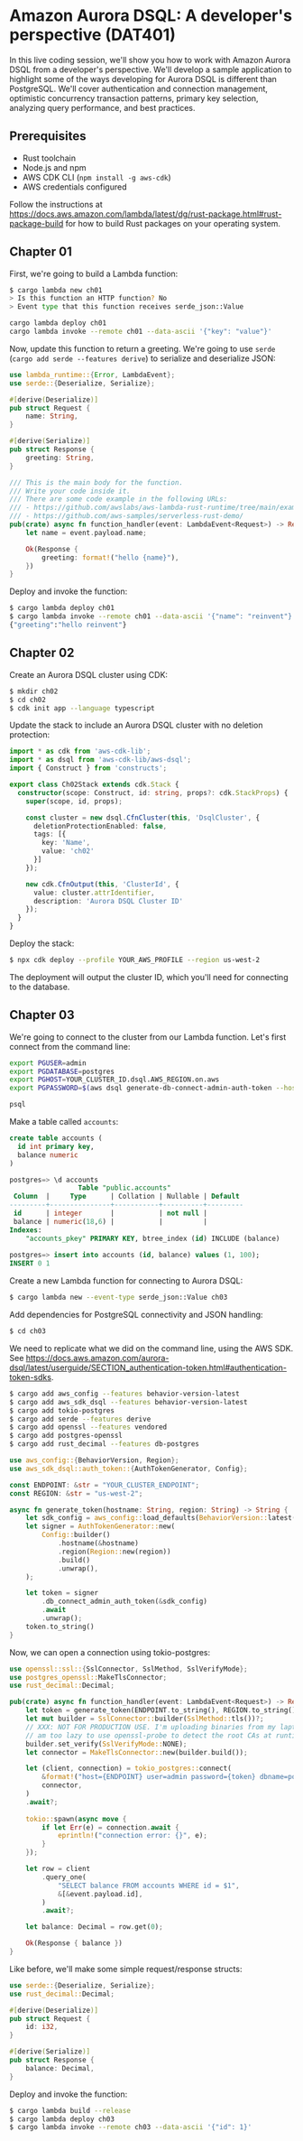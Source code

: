 # Amazon Aurora DSQL: A developer's perspective (DAT401)

In this live coding session, we'll show you how to work with Amazon Aurora DSQL from a developer's perspective. We'll develop a sample application to highlight some of the ways developing for Aurora DSQL is different than PostgreSQL. We'll cover authentication and connection management, optimistic concurrency transaction patterns, primary key selection, analyzing query performance, and best practices.

## Prerequisites

- Rust toolchain
- Node.js and npm
- AWS CDK CLI (`npm install -g aws-cdk`)
- AWS credentials configured

Follow the instructions at
https://docs.aws.amazon.com/lambda/latest/dg/rust-package.html#rust-package-build
for how to build Rust packages on your operating system.

## Chapter 01

First, we're going to build a Lambda function:

``` sh
$ cargo lambda new ch01
> Is this function an HTTP function? No
> Event type that this function receives serde_json::Value
```

``` sh
cargo lambda deploy ch01
cargo lambda invoke --remote ch01 --data-ascii '{"key": "value"}'
```

Now, update this function to return a greeting. We're going to use `serde`
(`cargo add serde --features derive`) to serialize and deserialize JSON:

``` rust
use lambda_runtime::{Error, LambdaEvent};
use serde::{Deserialize, Serialize};

#[derive(Deserialize)]
pub struct Request {
    name: String,
}

#[derive(Serialize)]
pub struct Response {
    greeting: String,
}

/// This is the main body for the function.
/// Write your code inside it.
/// There are some code example in the following URLs:
/// - https://github.com/awslabs/aws-lambda-rust-runtime/tree/main/examples
/// - https://github.com/aws-samples/serverless-rust-demo/
pub(crate) async fn function_handler(event: LambdaEvent<Request>) -> Result<Response, Error> {
    let name = event.payload.name;

    Ok(Response {
        greeting: format!("hello {name}"),
    })
}
```

Deploy and invoke the function:

``` sh
$ cargo lambda deploy ch01
$ cargo lambda invoke --remote ch01 --data-ascii '{"name": "reinvent"}'
{"greeting":"hello reinvent"}
```

## Chapter 02

Create an Aurora DSQL cluster using CDK:

``` sh
$ mkdir ch02
$ cd ch02
$ cdk init app --language typescript
```

Update the stack to include an Aurora DSQL cluster with no deletion protection:

``` typescript
import * as cdk from 'aws-cdk-lib';
import * as dsql from 'aws-cdk-lib/aws-dsql';
import { Construct } from 'constructs';

export class Ch02Stack extends cdk.Stack {
  constructor(scope: Construct, id: string, props?: cdk.StackProps) {
    super(scope, id, props);

    const cluster = new dsql.CfnCluster(this, 'DsqlCluster', {
      deletionProtectionEnabled: false,
      tags: [{
        key: 'Name',
        value: 'ch02'
      }]
    });

    new cdk.CfnOutput(this, 'ClusterId', {
      value: cluster.attrIdentifier,
      description: 'Aurora DSQL Cluster ID'
    });
  }
}
```

Deploy the stack:

``` sh
$ npx cdk deploy --profile YOUR_AWS_PROFILE --region us-west-2
```

The deployment will output the cluster ID, which you'll need for connecting to the database.

## Chapter 03

We're going to connect to the cluster from our Lambda function. Let's first
connect from the command line:

``` sh
export PGUSER=admin
export PGDATABASE=postgres
export PGHOST=YOUR_CLUSTER_ID.dsql.AWS_REGION.on.aws
export PGPASSWORD=$(aws dsql generate-db-connect-admin-auth-token --host $PGHOST)

psql
```

Make a table called `accounts`:

``` sql
create table accounts (
  id int primary key,
  balance numeric
)

postgres=> \d accounts
                 Table "public.accounts"
 Column  |     Type      | Collation | Nullable | Default
---------+---------------+-----------+----------+---------
 id      | integer       |           | not null |
 balance | numeric(18,6) |           |          |
Indexes:
    "accounts_pkey" PRIMARY KEY, btree_index (id) INCLUDE (balance)
    
postgres=> insert into accounts (id, balance) values (1, 100);
INSERT 0 1
```

Create a new Lambda function for connecting to Aurora DSQL:

``` sh
$ cargo lambda new --event-type serde_json::Value ch03
```

Add dependencies for PostgreSQL connectivity and JSON handling:

``` sh
$ cd ch03
```

We need to replicate what we did on the command line, using the AWS SDK. See
https://docs.aws.amazon.com/aurora-dsql/latest/userguide/SECTION_authentication-token.html#authentication-token-sdks.

``` sh
$ cargo add aws_config --features behavior-version-latest
$ cargo add aws_sdk_dsql --features behavior-version-latest
$ cargo add tokio-postgres
$ cargo add serde --features derive
$ cargo add openssl --features vendored
$ cargo add postgres-openssl
$ cargo add rust_decimal --features db-postgres
```

``` rust
use aws_config::{BehaviorVersion, Region};
use aws_sdk_dsql::auth_token::{AuthTokenGenerator, Config};

const ENDPOINT: &str = "YOUR_CLUSTER_ENDPOINT";
const REGION: &str = "us-west-2";

async fn generate_token(hostname: String, region: String) -> String {
    let sdk_config = aws_config::load_defaults(BehaviorVersion::latest()).await;
    let signer = AuthTokenGenerator::new(
        Config::builder()
            .hostname(&hostname)
            .region(Region::new(region))
            .build()
            .unwrap(),
    );

    let token = signer
        .db_connect_admin_auth_token(&sdk_config)
        .await
        .unwrap();
    token.to_string()
}
```

Now, we can open a connection using tokio-postgres:

``` rust
use openssl::ssl::{SslConnector, SslMethod, SslVerifyMode};
use postgres_openssl::MakeTlsConnector;
use rust_decimal::Decimal;

pub(crate) async fn function_handler(event: LambdaEvent<Request>) -> Result<Response, Error> {
    let token = generate_token(ENDPOINT.to_string(), REGION.to_string()).await;
    let mut builder = SslConnector::builder(SslMethod::tls())?;
    // XXX: NOT FOR PRODUCTION USE. I'm uploading binaries from my laptop, and
    // am too lazy to use openssl-probe to detect the root CAs at runtime.
    builder.set_verify(SslVerifyMode::NONE);
    let connector = MakeTlsConnector::new(builder.build());

    let (client, connection) = tokio_postgres::connect(
        &format!("host={ENDPOINT} user=admin password={token} dbname=postgres sslmode=require"),
        connector,
    )
    .await?;
    
    tokio::spawn(async move {
        if let Err(e) = connection.await {
            eprintln!("connection error: {}", e);
        }
    });

    let row = client
        .query_one(
            "SELECT balance FROM accounts WHERE id = $1",
            &[&event.payload.id],
        )
        .await?;

    let balance: Decimal = row.get(0);

    Ok(Response { balance })
}
```

Like before, we'll make some simple request/response structs:

``` rust
use serde::{Deserialize, Serialize};
use rust_decimal::Decimal;

#[derive(Deserialize)]
pub struct Request {
    id: i32,
}

#[derive(Serialize)]
pub struct Response {
    balance: Decimal,
}
```

Deploy and invoke the function:

``` sh
$ cargo lambda build --release
$ cargo lambda deploy ch03
$ cargo lambda invoke --remote ch03 --data-ascii '{"id": 1}'
```
